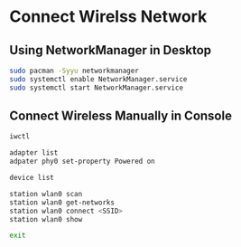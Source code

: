 # Connect Wirelss Network

## Using NetworkManager in Desktop

```bash
sudo pacman -Syyu networkmanager
sudo systemctl enable NetworkManager.service
sudo systemctl start NetworkManager.service
```

## Connect Wireless Manually in Console

```bash
iwctl

adapter list
adpater phy0 set-property Powered on

device list

station wlan0 scan
station wlan0 get-networks
station wlan0 connect <SSID>
station wlan0 show

exit
```
